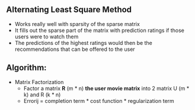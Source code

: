 ## Alternating Least Square Method
- Works really well with sparsity of the sparse matrix
- It fills out the sparse part of the matrix with prediction ratings if those users were to watch them
- The predictions of the highest ratings would then be the recommendations that can be offered to the user

## Algorithm:
- Matrix Factorization
   - Factor a matrix __R__ (m * n) __the user movie matrix__ into 2 matrix U (m * k) and R (k * n)
   - Errorij =  completion term * cost function * regularization term
